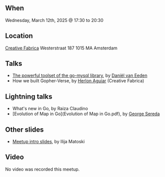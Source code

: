 When
----
Wednesday, March 12th, 2025 @ 17:30 to 20:30

Location
--------
[Creative Fabrica](https://www.creativefabrica.com/)
Westerstraat 187
1015 MA Amsterdam

Talks
-----
- [The powerful toolset of the go-mysql library](go-mysql.pdf), by [Daniël van Eeden](https://github.com/dveeden/)
- How we built Gopher-Verse, by [Herlon Aguiar](https://www.linkedin.com/in/herlonaguiar/) (Creative Fabrica)

Lightning talks
--------------
- What's new in Go, by Raiza Claudino
- [Evolution of Map in Go](Evolution of Map in Go.pdf), by [George Sereda](https://www.linkedin.com/in/george-sereda/)

Other slides
------------
* [Meetup intro slides](intro-slides.pdf), by Ilija Matoski

Video
-----

No video was recorded this meetup.
